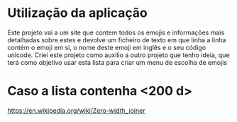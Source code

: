 # Utilização da aplicação

Este projeto vai a um site que contem todos os emojis e informações mais detalhadas sobre estes e devolve um ficheiro de texto em que linha a linha contém o emoji em si, o nome deste emoji em inglês e o seu código unicode.
Criei este projeto como auxilio a outro projeto que tenho ideia, que terá como objetivo usar esta lista para criar um menu de escolha de emojis

# Caso a lista contenha <200 d>

https://en.wikipedia.org/wiki/Zero-width_joiner
